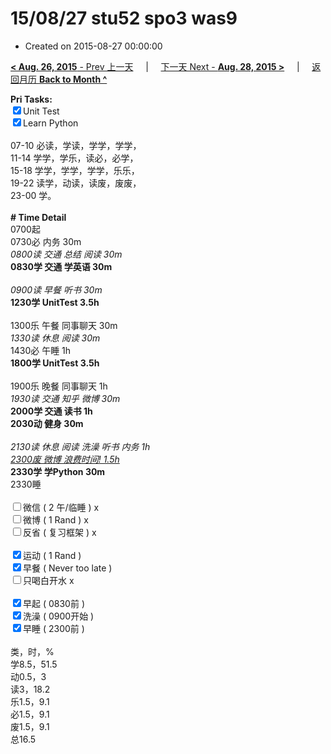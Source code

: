 # 15/08/27 stu52 spo3 was9

- Created on 2015-08-27 00:00:00

[**< Aug. 26, 2015** - Prev 上一天](_archived/lifelogs/2015/08/d26.md) &nbsp; &nbsp; | &nbsp; &nbsp; [下一天 Next - **Aug. 28, 2015 >**](_archived/lifelogs/2015/08/d28.md) &nbsp; &nbsp; |  &nbsp; &nbsp; [返回月历 **Back to Month ^**](_archived/lifelogs/2015/08/index.md)
<br/><div><strong>Pri Tasks:</strong></div><div><div><input checked="true" type="checkbox"/>Unit Test</div></div><div><input checked="true" type="checkbox"/>Learn Python</div><div><br/></div><div>07-10 必读，学读，学学，学学，</div><div>11-14 学学，学乐，读必，必学，</div><div>15-18 学学，学学，学学，乐乐，</div><div>19-22 读学，动读，读废，废废，</div><div>23-00 学。</div><div><br/></div><div><b># Time Detail</b></div><div>0700起</div><div>0730必 内务 30m</div><div><i>0800读 交通 总结 阅读 30m</i></div><div><b>0830学 交通 学英语 30m</b></div><div><b><br/></b></div><div><i>0900读 早餐 听书 30m</i></div><div><strong>1230学 UnitTest 3.5h</strong></div><div><br clear="none"/></div><div>1300乐 午餐 同事聊天 30m</div><div><i>1330读 休息 阅读 30m</i></div><div>1430必 午睡 1h</div><div><strong>1800学 UnitTest 3</strong><strong>.5h</strong></div><div><br/></div><div>1900乐 晚餐 同事聊天 1h</div><div><i>1930读 交通 知乎 微博 30m</i></div><div><b>2000学 交通 读书 1h</b></div><div><b>2030动 健身 30m</b></div><div><b><br/></b></div><div><i>2130读 休息 阅读 洗澡 听书 内务 1h</i></div><div><u><i>2300废 微博 浪费时间! 1.5h</i></u></div><div><b>2330学 学Python 30m</b></div><div>2330睡</div><div><br/></div><div><input type="checkbox"/>微信 ( 2 午/临睡 ) x</div><div><input type="checkbox"/>微博 ( 1 Rand ) x</div><div><input type="checkbox"/>反省 ( 复习框架 ) x</div><div><br/></div><div><div><input checked="true" type="checkbox"/>运动 ( 1 Rand ) </div><div><input checked="true" type="checkbox"/>早餐 ( Never too late ) </div></div><div><input type="checkbox"/>只喝白开水 x</div><div><br/></div><div><input checked="true" type="checkbox"/>早起 ( 0830前 ) </div><div><input checked="true" type="checkbox"/>洗澡 ( 0900开始 ) <br/></div><div><input checked="true" type="checkbox"/>早睡 ( 2300前 ) </div><div><br clear="none"/></div><div>类，时，%<br clear="none"/>学8.5，51.5<br clear="none"/>动0.5，3<br clear="none"/>读3，18.2<br clear="none"/>乐1.5，9.1<br clear="none"/>必1.5，9.1<br clear="none"/>废1.5，9.1<br clear="none"/>总16.5</div>
